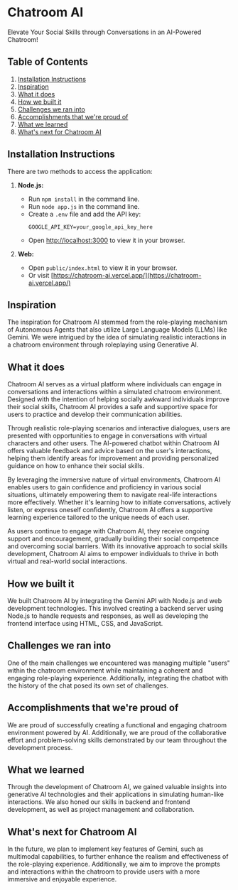 # Chatroom AI

Elevate Your Social Skills through Conversations in an AI-Powered Chatroom!

## Table of Contents

1. [Installation Instructions](#installation-instructions)
2. [Inspiration](#inspiration)
3. [What it does](#what-it-does)
4. [How we built it](#how-we-built-it)
5. [Challenges we ran into](#challenges-we-ran-into)
6. [Accomplishments that we're proud of](#accomplishments-that-we're-proud-of)
7. [What we learned](#what-we-learned)
8. [What's next for Chatroom AI](#what's-next-for-Chatroom-AI)

## Installation Instructions

There are two methods to access the application:

1. **Node.js:**
   - Run `npm install` in the command line.
   - Run `node app.js` in the command line.
   - Create a `.env` file and add the API key:
     ```
     GOOGLE_API_KEY=your_google_api_key_here
     ```
   - Open [http://localhost:3000](http://localhost:3000) to view it in your browser.

2. **Web:**
   - Open `public/index.html` to view it in your browser.
   - Or visit [https://chatroom-ai.vercel.app/](https://chatroom-ai.vercel.app/)

## Inspiration

The inspiration for Chatroom AI stemmed from the role-playing mechanism of Autonomous Agents that also utilize Large Language Models (LLMs) like Gemini. We were intrigued by the idea of simulating realistic interactions in a chatroom environment through roleplaying using Generative AI.

## What it does

Chatroom AI serves as a virtual platform where individuals can engage in conversations and interactions within a simulated chatroom environment. Designed with the intention of helping socially awkward individuals improve their social skills, Chatroom AI provides a safe and supportive space for users to practice and develop their communication abilities.

Through realistic role-playing scenarios and interactive dialogues, users are presented with opportunities to engage in conversations with virtual characters and other users. The AI-powered chatbot within Chatroom AI offers valuable feedback and advice based on the user's interactions, helping them identify areas for improvement and providing personalized guidance on how to enhance their social skills.

By leveraging the immersive nature of virtual environments, Chatroom AI enables users to gain confidence and proficiency in various social situations, ultimately empowering them to navigate real-life interactions more effectively. Whether it's learning how to initiate conversations, actively listen, or express oneself confidently, Chatroom AI offers a supportive learning experience tailored to the unique needs of each user.

As users continue to engage with Chatroom AI, they receive ongoing support and encouragement, gradually building their social competence and overcoming social barriers. With its innovative approach to social skills development, Chatroom AI aims to empower individuals to thrive in both virtual and real-world social interactions.

## How we built it

We built Chatroom AI by integrating the Gemini API with Node.js and web development technologies. This involved creating a backend server using Node.js to handle requests and responses, as well as developing the frontend interface using HTML, CSS, and JavaScript.

## Challenges we ran into

One of the main challenges we encountered was managing multiple "users" within the chatroom environment while maintaining a coherent and engaging role-playing experience. Additionally, integrating the chatbot with the history of the chat posed its own set of challenges.

## Accomplishments that we're proud of

We are proud of successfully creating a functional and engaging chatroom environment powered by AI. Additionally, we are proud of the collaborative effort and problem-solving skills demonstrated by our team throughout the development process.

## What we learned

Through the development of Chatroom AI, we gained valuable insights into generative AI technologies and their applications in simulating human-like interactions. We also honed our skills in backend and frontend development, as well as project management and collaboration.

## What's next for Chatroom AI

In the future, we plan to implement key features of Gemini, such as multimodal capabilities, to further enhance the realism and effectiveness of the role-playing experience. Additionally, we aim to improve the prompts and interactions within the chatroom to provide users with a more immersive and enjoyable experience.
